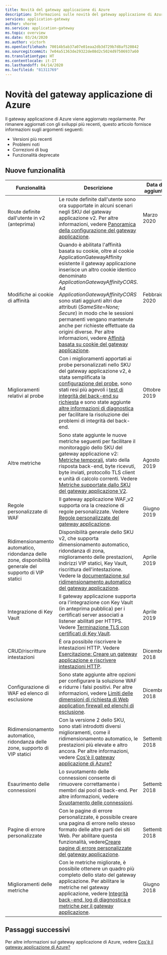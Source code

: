 ```yaml
---
title: Novità del gateway applicazione di Azure
description: Informazioni sulle novità del gateway applicazione di Azure, tra cui le note sulla versione più aggiornate, i problemi noti, le correzioni di bug, le funzionalità deprecate e le modifiche imminenti.
services: application-gateway
author: vhorne
ms.service: application-gateway
ms.topic: overview
ms.date: 03/24/2020
ms.author: victorh
ms.openlocfilehash: 70014b5ab37a07e01eaa2db3d729b7d8af520842
ms.sourcegitcommit: 7e04a51363de29322de08d2c5024d97506937a60
ms.translationtype: HT
ms.contentlocale: it-IT
ms.lasthandoff: 04/14/2020
ms.locfileid: "81311769"
---
```

# <a name="whats-new-in-azure-application-gateway"></a>Novità del gateway applicazione di Azure

Il gateway applicazione di Azure viene aggiornato regolarmente. Per rimanere aggiornati con gli sviluppi più recenti, questo articolo fornisce informazioni sugli argomenti seguenti:

- Versioni più recenti
- Problemi noti
- Correzioni di bug
- Funzionalità deprecate

## <a name="new-features"></a>Nuove funzionalità

|Funzionalità  |Descrizione  |Data di aggiunta  |
|---------|---------|---------|
| Route definite dall'utente in v2 (anteprima) |Le route definite dall'utente sono ora supportate in alcuni scenari negli SKU del gateway applicazione v2. Per altre informazioni, vedere [Panoramica della configurazione del gateway applicazione](configuration-overview.md#user-defined-routes-supported-on-the-application-gateway-subnet). |Marzo 2020 |
|Modifiche ai cookie di affinità |Quando è abilitata l'affinità basata su cookie, oltre al cookie ApplicationGatewayAffinity esistente il gateway applicazione inserisce un altro cookie identico denominato *ApplicationGatewayAffinityCORS*. Ad *ApplicationGatewayAffinityCORS* sono stati aggiunti altri due attributi (*SameSite=None; Secure*) in modo che le sessioni permanenti vengano mantenute anche per richieste effettuate da origini diverse. Per altre informazioni, vedere [Affinità basata su cookie del gateway applicazione](configuration-overview.md#cookie-based-affinity). |Febbraio 2020 |
|Miglioramenti relativi al probe |Con i miglioramenti apportati ai probe personalizzati nello SKU del gateway applicazione v2, è stata semplificata la [configurazione del probe](https://docs.microsoft.com/azure/application-gateway/application-gateway-create-probe-portal#create-probe-for-application-gateway-v2-sku), sono stati resi più agevoli i [test di integrità del back-end su richiesta](https://docs.microsoft.com/azure/application-gateway/application-gateway-create-probe-portal#test-backend-health-with-the-probe) e sono state aggiunte [altre informazioni di diagnostica](https://docs.microsoft.com/azure/application-gateway/application-gateway-backend-health-troubleshooting#error-messages) per facilitare la risoluzione dei problemi di integrità del back-end.  |Ottobre 2019 |
|Altre metriche |Sono state aggiunte le nuove metriche seguenti per facilitare il monitoraggio dello SKU del gateway applicazione v2: [Metriche temporali](https://docs.microsoft.com/azure/application-gateway/application-gateway-metrics#timing-metrics), stato della risposta back-end, byte ricevuti, byte inviati, protocollo TLS client e unità di calcolo correnti. Vedere [Metriche supportate dallo SKU del gateway applicazione V2](https://docs.microsoft.com/azure/application-gateway/application-gateway-metrics#metrics-supported-by-application-gateway-v2-sku). |Agosto 2019 |
|Regole personalizzate di WAF |Il gateway applicazione WAF_v2 supporta ora la creazione di regole personalizzate. Vedere [Regole personalizzate del gateway applicazione](custom-waf-rules-overview.md). |Giugno 2019 |
|Ridimensionamento automatico, ridondanza delle zone, disponibilità generale del supporto di VIP statici |Disponibilità generale dello SKU v2, che supporta dimensionamento automatico, ridondanza di zona, miglioramento delle prestazioni, indirizzi VIP statici, Key Vault, riscrittura dell'intestazione. Vedere la [documentazione sul ridimensionamento automatico del gateway applicazione](application-gateway-autoscaling-zone-redundant.md). |Aprile 2019 |
|Integrazione di Key Vault |Il gateway applicazione supporta ora l'integrazione con Key Vault (in anteprima pubblica) per i certificati server associati a listener abilitati per HTTPS. Vedere [Terminazione TLS con certificati di Key Vault](key-vault-certs.md). |Aprile 2019 |
|CRUD/riscritture intestazioni     |È ora possibile riscrivere le intestazioni HTTP. Vedere [Esercitazione: Creare un gateway applicazione e riscrivere intestazioni HTTP](tutorial-http-header-rewrite-powershell.md).|Dicembre 2018|
|Configurazione di WAF ed elenco di esclusione     |Sono state aggiunte altre opzioni per configurare la soluzione WAF e ridurre i falsi positivi. Per altre informazioni, vedere [Limiti delle dimensioni di richiesta di Web application firewall ed elenchi di esclusione](application-gateway-waf-configuration.md).|Dicembre 2018|
|Ridimensionamento automatico, ridondanza delle zone, supporto di VIP statici      |Con la versione 2 dello SKU, sono stati introdotti diversi miglioramenti, come il ridimensionamento automatico, le prestazioni più elevate e altro ancora. Per altre informazioni, vedere [Cos'è il gateway applicazione di Azure?](overview.md)|Settembre 2018|
|Esaurimento delle connessioni     |Lo svuotamento delle connessioni consente di rimuovere correttamente i membri dai pool di back-end. Per altre informazioni, vedere [Svuotamento delle connessioni](features.md#connection-draining).|Settembre 2018|
|Pagine di errore personalizzate     |Con le pagine di errore personalizzate, è possibile creare una pagina di errore nello stesso formato delle altre parti dei siti Web. Per abilitare questa funzionalità, vedere[Creare pagine di errore personalizzate del gateway applicazione](custom-error.md).|Settembre 2018|
|Miglioramenti delle metriche     |Con le metriche migliorate, è possibile ottenere un quadro più completo dello stato del gateway applicazione. Per abilitare le metriche nel gateway applicazione, vedere [Integrità back-end, log di diagnostica e metriche per il gateway applicazione](application-gateway-diagnostics.md).|Giugno 2018|

## <a name="next-steps"></a>Passaggi successivi

Per altre informazioni sul gateway applicazione di Azure, vedere [Cos'è il gateway applicazione di Azure?](overview.md)
